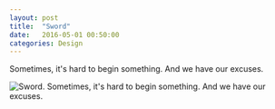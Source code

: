 ```yaml
---
layout: post
title:  "Sword"
date:   2016-05-01 00:50:00
categories: Design
---
```


Sometimes, it's hard to begin something. And we have our excuses.

![Sword. Sometimes, it's hard to begin something. And we have our excuses.](/blog_img/pdc/sword.jpg)

